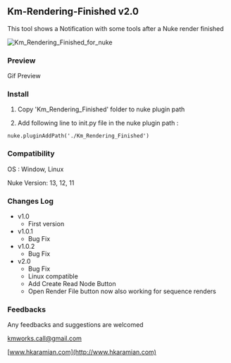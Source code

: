 ## Km-Rendering-Finished v2.0
This tool shows a Notification with some tools after a Nuke render finished

![Km_Rendering_Finished_for_nuke](https://user-images.githubusercontent.com/93508495/145636130-7de59909-d078-484b-b198-14b82de1e449.jpg)


### Preview

Gif Preview

### Install
1. Copy 'Km_Rendering_Finished' folder to nuke plugin path

2. Add following line to init.py file in the nuke plugin path :

`nuke.pluginAddPath('./Km_Rendering_Finished')`

### Compatibility
OS : Window, Linux

Nuke Version: 13, 12, 11

### Changes Log
+ v1.0
    + First version
+ v1.0.1 
    + Bug Fix
+ v1.0.2
    + Bug Fix
+ v2.0
    + Bug Fix
    + Linux compatible
    + Add Create Read Node Button
    + Open Render File button now also working for sequence renders


### Feedbacks
Any feedbacks and suggestions are welcomed

kmworks.call@gmail.com

[www.hkaramian.com](http://www.hkaramian.com)